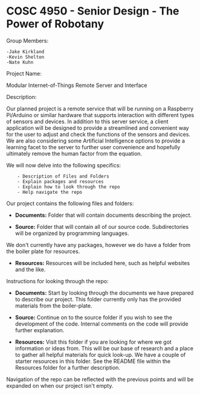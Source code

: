 COSC 4950 - Senior Design - The Power of Robotany
================================================

Group Members:

	-Jake Kirkland
	-Kevin Shelton
	-Nate Kuhn

Project Name:

Modular Internet-of-Things Remote Server and Interface

Description:

Our planned project is a remote service that will be running on a Raspberry Pi/Arduino or similar hardware that supports interaction with different types of sensors and devices. In addition to this server service, a client application will be designed to provide a streamlined and convenient way for the user to adjust and check the functions of the sensors and devices. We are also considering some Artificial Intelligence options to provide a learning facet to the server to further user convenience and hopefully ultimately remove the human factor from the equation. 
	
We will now delve into the following specifics:
	
		- Description of Files and Folders
		- Explain packages and resources
		- Explain how to look through the repo
		- Help navigate the repo 

Our project contains the following files and folders:

* **Documents:** Folder that will contain documents describing the project. 

* **Source:** Folder that will contain all of our source code. Subdirectories will be organized by programming languages. 

We don't currently have any packages, however we do have a folder from the boiler plate for resources.

* **Resources:** Resources will be included here, such as helpful websites and the like.

Instructions for looking through the repo:

* **Documents:** Start by looking through the documents we have prepared to describe our project. This folder currently only has the provided materials from the boiler-plate.

* **Source:** Continue on to the source folder if you wish to see the development of the code. Internal comments on the code will provide further explanation.

* **Resources:** Visit this folder if you are looking for where we got information or ideas from. This will be our base of research and a place to gather all helpful materials for quick look-up. We have a couple of starter resources in this folder. See the README file within the Resources folder for a further description. 

Navigation of the repo can be reflected with the previous points and will be expanded on when our project isn't empty. 
